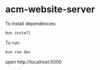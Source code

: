 # acm-website-server

To install dependencies:

```sh
bun install
```

To run:

```sh
bun run dev
```

open http://localhost:5000
